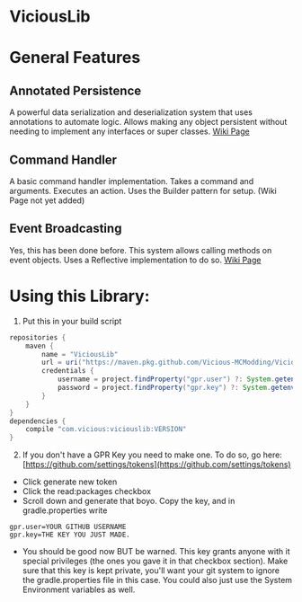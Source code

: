# ViciousLib
# General Features
## Annotated Persistence
A powerful data serialization and deserialization system that uses annotations to automate logic. Allows making any object persistent without needing to implement any interfaces or super classes.
[Wiki Page](https://github.com/Vicious-Development/ViciousLib/wiki/Persistence)
## Command Handler
A basic command handler implementation. Takes a command and arguments. Executes an action. Uses the Builder pattern for setup.
(Wiki Page not yet added)
## Event Broadcasting
Yes, this has been done before. This system allows calling methods on event objects. Uses a Reflective implementation to do so.
[Wiki Page](https://github.com/Vicious-Development/ViciousLib/wiki/Event-Broadcasting)

# Using this Library:
1. Put this in your build script
```gradle
repositories {
    maven {
        name = "ViciousLib"
        url = uri("https://maven.pkg.github.com/Vicious-MCModding/ViciousLib")
        credentials {
            username = project.findProperty("gpr.user") ?: System.getenv("GPR_USER")
            password = project.findProperty("gpr.key") ?: System.getenv("GPR_API_KEY")
        }
    }
}
dependencies {
    compile "com.vicious:viciouslib:VERSION"
}
```
2. If you don't have a GPR Key you need to make one. To do so, go here: [https://github.com/settings/tokens](https://github.com/settings/tokens)
* Click generate new token
* Click the read:packages checkbox
* Scroll down and generate that boyo. Copy the key, and in gradle.properties write
```
gpr.user=YOUR GITHUB USERNAME
gpr.key=THE KEY YOU JUST MADE.
```
* You should be good now BUT be warned. This key grants anyone with it special privileges (the ones you gave it in that checkbox section). Make sure that this key is kept private, you'll want your git system to ignore the gradle.properties file in this case. You could also just use the System Environment variables as well.
